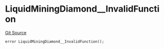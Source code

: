 # LiquidMiningDiamond__InvalidFunction
[Git Source](https://github.com/VaporFi/liquid-staking/blob/3b515db4cbed442e9d462b37141dae8e14c9c9d0/src/LiquidMiningDiamond.sol)


```solidity
error LiquidMiningDiamond__InvalidFunction();
```

